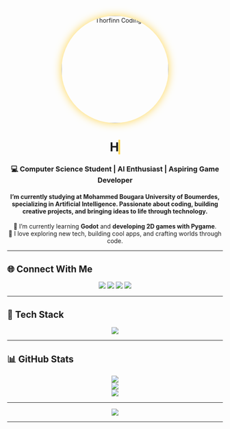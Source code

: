 <!-- Header Image -->
<p align="center">
  <img src="YOUR_IMAGE_LINK_HERE" alt="Thorfinn Coding" width="250" style="border-radius: 50%; box-shadow: 0 0 20px #FFD54F;">
</p>

<h1 align="center">
  <span style="display:inline-block; animation: typing 3s steps(25, end) forwards; white-space: nowrap; overflow: hidden; border-right: .15em solid #FFD54F;">
    Hi, I'm Talahari Yassine 👋
  </span>
</h1>

<h3 align="center">💻 Computer Science Student | AI Enthusiast | Aspiring Game Developer</h3>
<h4 align="center">I’m currently studying at <b>Mohammed Bougara University of Boumerdes</b>, specializing in <b>Artificial Intelligence</b>. Passionate about coding, building creative projects, and bringing ideas to life through technology.</h4>

<p align="center">
  🌱 I’m currently learning <b>Godot</b> and <b>developing 2D games with Pygame</b>.<br>
  🚀 I love exploring new tech, building cool apps, and crafting worlds through code.
</p>

---

## 🌐 Connect With Me
<p align="center">
  <a href="https://instagram.com/yacine__.ta"><img src="https://img.shields.io/badge/Instagram-%23E4405F.svg?style=for-the-badge&logo=Instagram&logoColor=white"></a>
  <a href="https://linkedin.com/in/yassinetalahari"><img src="https://img.shields.io/badge/LinkedIn-%230077B5.svg?style=for-the-badge&logo=linkedin&logoColor=white"></a>
  <a href="https://x.com/yacinetalahri"><img src="https://img.shields.io/badge/X-black.svg?style=for-the-badge&logo=X&logoColor=white"></a>
  <a href="mailto:yacine.talahari1506@gmail.com"><img src="https://img.shields.io/badge/Email-D14836?style=for-the-badge&logo=gmail&logoColor=white"></a>
</p>

---

## 🧠 Tech Stack
<p align="center">
  <img src="https://skillicons.dev/icons?i=c,cpp,python,java,php,html,css,js,bootstrap,mysql,sqlite,figma,git,github,unity,godot" />
</p>

---

## 📊 GitHub Stats
<p align="center">
  <img src="https://github-readme-stats.vercel.app/api?username=yacinetalahari&theme=tokyonight&hide_border=false&include_all_commits=true&count_private=true" /><br/>
  <img src="https://streak-stats.demolab.com?user=yacinetalahari&theme=tokyonight&hide_border=false" /><br/>
  <img src="https://github-readme-stats.vercel.app/api/top-langs/?username=yacinetalahari&theme=tokyonight&hide_border=false&layout=compact" />
</p>

---

<p align="center">
  <img src="https://visitcount.itsvg.in/api?id=yacinetalahari&label=Profile%20Views&color=12&icon=5&pretty=true" />
</p>

---

<!-- Animation & Hover Effects -->
<style>
@keyframes typing {
  from { width: 0 }
  to { width: 100% }
}

h1 span:hover, h3:hover, h4:hover {
  color: #FFD54F;
  transition: 0.3s;
}

img:hover {
  transform: scale(1.08);
  transition: 0.3s ease-in-out;
}
</style>

<!-- Proudly crafted by Yassine -->
